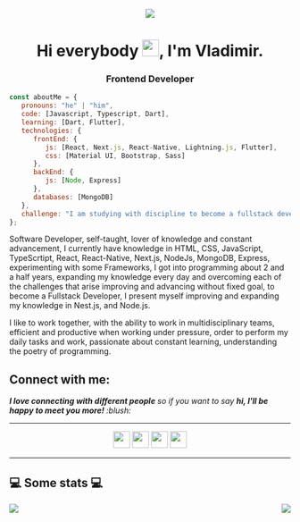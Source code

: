 <p align="center"><img src="https://i.imgur.com/A6bWGFl.gif"/></p>
<h1 align="center">Hi everybody <img src="https://github.com/sudnyeshtalekar/sudnyeshtalekar/blob/master/Assets/Hi.gif" width="30px">, I'm Vladimir.</h1>
<h3 align="center"> Frontend Developer </h3>

```javascript
const aboutMe = {
   pronouns: "he" | "him",
   code: [Javascript, Typescript, Dart],
   learning: [Dart, Flutter],
   technologies: {
      frontEnd: {
         js: [React, Next.js, React-Native, Lightning.js, Flutter],
         css: [Material UI, Bootstrap, Sass]
      },
      backEnd: {
         js: [Node, Express]
      },
      databases: [MongoDB]
   },
   challenge: "I am studying with discipline to become a fullstack developer.",
};
```
Software Developer, self-taught, lover of knowledge and constant advancement, I currently have knowledge in HTML, CSS, JavaScript, TypeScrtipt, React, React-Native, Next.js, NodeJs, MongoDB, Express, experimenting with some Frameworks, I got into programming about 2 and a half years, expanding my knowledge every day and overcoming each of the challenges that arise improving and advancing without fixed goal, to become a Fullstack Developer, I present myself improving and expanding my knowledge in Nest.js, and Node.js.

I like to work together, with the ability to work in multidisciplinary teams, efficient and productive when working under pressure, order to perform my daily tasks and work, passionate about constant learning, understanding the poetry of programming.


<h2>Connect with me:</h2>
<em><b>I love connecting with different people</b> so if you want to say <b>hi, I'll be happy to meet you more!</b> :blush:</em>
<hr>

<p align="center">   
    <a href="https://www.linkedin.com/in/vladimir-castaneda/" alt="Linkedin"><img src="https://github.com/nitish-awasthi/nitish-awasthi/blob/master/174857.png" height="30" width="30"></a>
    <a href="https://www.instagram.com/vdymir/" alt="Instagram"><img src="https://github.com/nitish-awasthi/nitish-awasthi/blob/master/instagram-logo-png-transparent-background-hd-3.png" height="30" width="30"></a>
  <a href="#" alt="Twitter"><img src="https://github.com/nitish-awasthi/nitish-awasthi/blob/master/twitter.png" height="30" width="30"></a>    
    <a href="mailto:vladistar200302@gmail.com" alt="Contact me"><img src="https://github.com/nitish-awasthi/nitish-awasthi/blob/master/gmail-512.webp" height="30" width="30"></a>
  </p>
  <hr>

<h2>💻 Some stats 💻</h2> 

<p align="right">
<img align="left" src="https://github-readme-stats.vercel.app/api?username=Vdymir&theme=tokyonight&show_icons=true" />

<img  float="right" src="https://github-readme-stats.vercel.app/api/top-langs/?username=Vdymir&theme=tokyonight&show_icons=true" />

</p>
